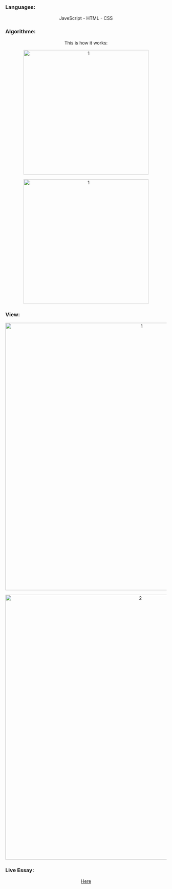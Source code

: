 <h3 align="left">Languages:</h3>
<div align="center">
   <p align="center">JaveScript - HTML - CSS</p>
</div>
<h3 align="left">Algorithme:</h3>
<div align="center">
   <p align="center">This is how it works:</p>
   <p align="center"><img width="390" alt="1" src="https://user-images.githubusercontent.com/74218805/185804745-fde49039-c768-415c-9ded-d798aa8c3e4f.png"></p>
   <p align="center"><img width="390" alt="1" src="https://user-images.githubusercontent.com/74218805/185804749-8dc73e3e-e0a9-48b7-8f2d-435ee0110c82.png"></p>
</div>
<h3 align="left">View:</h3>
<div align="center">
   <p align="center"><img width="836" alt="1" src="https://user-images.githubusercontent.com/74218805/185803619-326a418d-05fb-4988-8b0c-ea450f76d018.PNG"></p>
   <p align="center"><img width="828" alt="2" src="https://user-images.githubusercontent.com/74218805/185803630-257cd7a4-b523-4605-b249-c91f85265611.PNG"></p>
</div>
<h3 align="left">Live Essay:</h3>
<div align="center">
   <p align="center"><a href="http://htmlencoder.ml/">Here</a></p>
</div>
